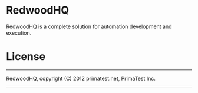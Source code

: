 RedwoodHQ
=======

RedwoodHQ is a complete solution for automation development and execution.

License
=======

------------------------------------------------------------------------

RedwoodHQ, copyright (C) 2012 primatest.net, PrimaTest Inc.

------------------------------------------------------------------------

